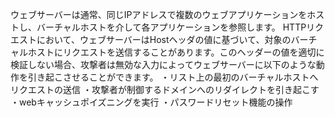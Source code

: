 ウェブサーバーは通常、同じIPアドレスで複数のウェブアプリケーションをホストし、バーチャルホストを介して各アプリケーションを参照します。
HTTPリクエストにおいて、ウェブサーバーはHostヘッダの値に基づいて、対象のバーチャルホストにリクエストを送信することがあります。このヘッダーの値を適切に検証しない場合、攻撃者は無効な入力によってウェブサーバーに以下のような動作を引き起こさせることができます。
・リスト上の最初のバーチャルホストへリクエストの送信
・攻撃者が制御するドメインへのリダイレクトを引き起こす
・webキャッシュポイズニングを実行
・パスワードリセット機能の操作